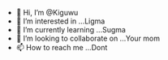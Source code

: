 - 👋 Hi, I’m @Kiguwu
- 👀 I’m interested in ...Ligma
- 🌱 I’m currently learning ...Sugma
- 💞️ I’m looking to collaborate on ...Your mom
- 📫 How to reach me ...Dont

<!---
Kiguwu/Kiguwu is a ✨ special ✨ repository because its `README.md` (this file) appears on your GitHub profile.
You can click the Preview link to take a look at your changes.
--->
